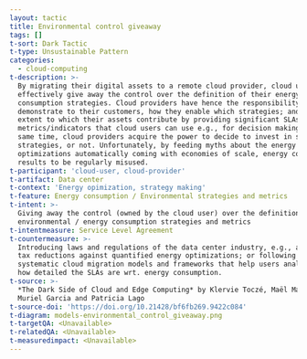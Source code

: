 ```yaml
---
layout: tactic
title: Environmental control giveaway
tags: []
t-sort: Dark Tactic
t-type: Unsustainable Pattern
categories:
  - cloud-computing
t-description: >-
  By migrating their digital assets to a remote cloud provider, cloud users
  effectively give away the control over the definition of their energy
  consumption strategies. Cloud providers have hence the responsibility to
  demonstrate to their customers, how they enable which strategies; and the
  extent to which their assets contribute by providing significant SLAs and
  metrics/indicators that cloud users can use e.g., for decision making. At the
  same time, cloud providers acquire the power to decide to invest in such
  strategies, or not. Unfortunately, by feeding myths about the energy
  optimizations automatically coming with economies of scale, energy control
  results to be regularly misused.
t-participant: 'cloud-user, cloud-provider'
t-artifact: Data center
t-context: 'Energy opimization, strategy making'
t-feature: Energy consumption / Environmental strategies and metrics
t-intent: >-
  Giving away the control (owned by the cloud user) over the definition of
  environmental / energy consumption strategies and metrics
t-intentmeasure: Service Level Agreement
t-countermeasure: >-
  Introducing laws and regulations of the data center industry, e.g., awarding
  tax reductions against quantified energy optimizations; or following
  systematic cloud migration models and frameworks that help users analyze e.g.,
  how detailed the SLAs are wrt. energy consumption.
t-source: >-
  *The Dark Side of Cloud and Edge Computing* by Klervie Toczé, Maël Madon,
  Muriel Garcia and Patricia Lago
t-source-doi: 'https://doi.org/10.21428/bf6fb269.9422c084'
t-diagram: models-environmental_control_giveaway.png
t-targetQA: <Unavailable>
t-relatedQA: <Unavailable>
t-measuredimpact: <Unavailable>
---
```


